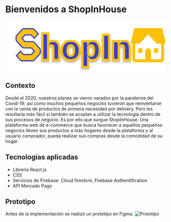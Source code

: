 # Bienvenidos a ShopInHouse

![logo-shopinhouse](src/assets/logo.svg)

## Contexto

Desde el 2020, nuestros planes se vieron varados por la pandemia del Covid-19; así como muchos pequeños negocios tuvieron que reinventarse con la venta de productos de primera necesidad por delivery. Pero les resultaría más fácil si también se acoplan a utilizar la tecnología dentro de sus procesos de negocio. Es por ello que surgue ShopInHouse. 
Una plataforma web de e-commerce que busca favorecer a aquellos pequeños negocios lleven sus productos a más hogares desde la plataforma y al usuario comprador, pueda realizar sus compras desde la comodidad de su hogar. 

## Tecnologías aplicadas

* Librería React.js
* CSS
* Servicios de Firebase: Cloud firestore, Firebase Authentification
* API Mercado Pago

## Prototipo

Antes de la implementación se realizó un prototipo en Figma. 
![Prototipo](https://www.figma.com/file/OPWkKR8oqf0LR2yeockm5d/Untitled?node-id=0%3A1)

